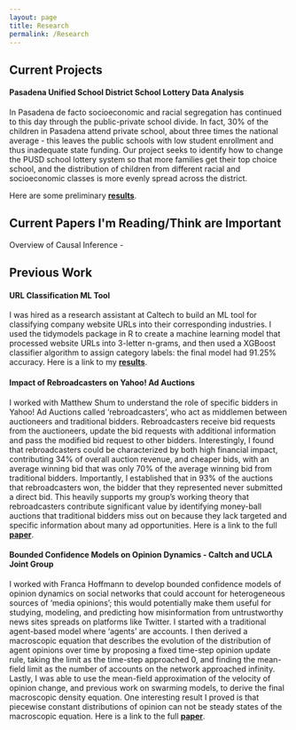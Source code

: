 ```yaml
---
layout: page
title: Research
permalink: /Research
---
```

## __Current Projects__
#### Pasadena Unified School District School Lottery Data Analysis
In Pasadena de facto socioeconomic and racial segregation has continued to this day through the public-private school divide. In fact, 30% of the children in Pasadena attend private school, about three times the national average - this leaves the public schools with low student enrollment and thus inadequate state funding. Our project seeks to identify how to change the PUSD school lottery system so that more families get their top choice school, and the distribution of children from different racial and socioeconomic classes is more evenly spread across the district.

Here are some preliminary **[results](https://SujaiHiremath.github.io/assets/img/pasadenaresearch.pdf)**.
## __Current Papers I'm Reading/Think are Important__
Overview of Causal Inference - 




## __Previous Work__
#### URL Classification ML Tool
I was hired as a research assistant at Caltech to build an ML tool for classifying company website URLs into their corresponding industries. I used the tidymodels package in R to create a machine learning model that processed website URLs into 3-letter n-grams, and then used a XGBoost classifier algorithm to assign category labels: the final model had 91.25% accuracy. Here is a link to my **[results](https://SujaiHiremath.github.io/assets/img/url.pdf)**. 

#### Impact of Rebroadcasters on Yahoo! Ad Auctions
I worked with Matthew Shum to understand the role of specific bidders in Yahoo! Ad Auctions called ‘rebroadcasters’, who act as middlemen between auctioneers and traditional bidders. Rebroadcasters receive bid requests from the auctioneers, update the bid requests with additional information and pass the modified bid request to other bidders. Interestingly, I found that rebroadcasters could be characterized by both high financial impact, contributing 34% of overall auction revenue, and cheaper bids, with an average winning bid that was only 70% of the average winning bid from traditional bidders. Importantly, I established that in 93% of the auctions that rebroadcasters won, the bidder that they represented never submitted a direct bid. This heavily supports my group’s working theory that rebroadcasters contribute significant value by identifying money-ball auctions that traditional bidders miss out on because they lack targeted and specific information about many ad opportunities. Here is a link to the full **[paper](https://SujaiHiremath.github.io/assets/img/yahoo.pdf)**.

#### Bounded Confidence Models on Opinion Dynamics - Caltch and UCLA Joint Group
I worked with Franca Hoffmann to develop bounded confidence models of opinion dynamics on social networks that could account for heterogeneous sources of ‘media opinions’; this would potentially make them useful for studying, modeling, and predicting how misinformation from untrustworthy news sites spreads on platforms like Twitter. I started with a traditional agent-based model where ‘agents’ are accounts. I then derived a macroscopic equation that describes the evolution of the distribution of agent opinions over time by proposing a fixed time-step opinion update rule, taking the limit as the time-step approached 0, and finding the mean-field limit as the number of accounts on the network approached infinity. Lastly, I was able to use the mean-field approximation of the velocity of opinion change, and previous work on swarming models, to derive the final macroscopic density equation. One interesting result I proved is that piecewise constant distributions of opinion can not be steady states of the macroscopic equation. Here is a link to the full **[paper](https://SujaiHiremath.github.io/assets/img/opinion.pdf)**.